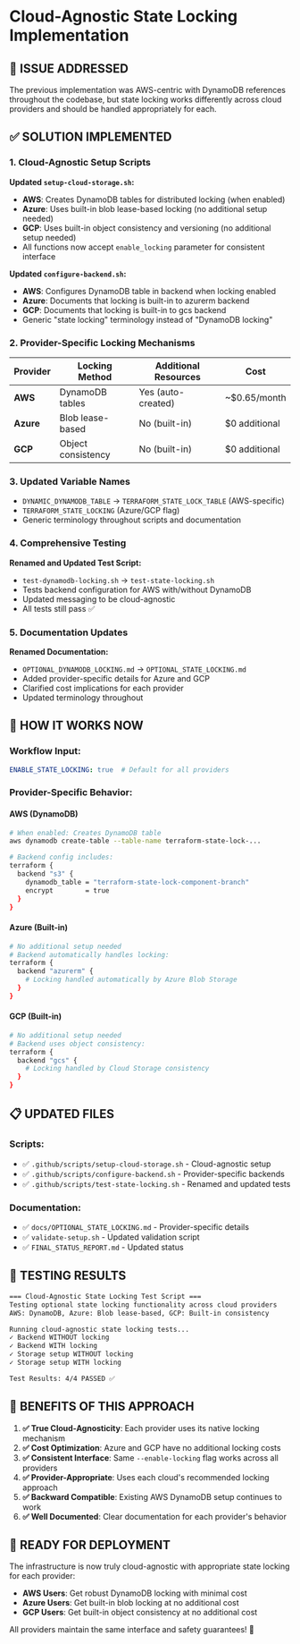 # Cloud-Agnostic State Locking Implementation

## 🎯 **ISSUE ADDRESSED**
The previous implementation was AWS-centric with DynamoDB references throughout the codebase, but state locking works differently across cloud providers and should be handled appropriately for each.

## ✅ **SOLUTION IMPLEMENTED** 

### **1. Cloud-Agnostic Setup Scripts**

**Updated `setup-cloud-storage.sh`:**
- **AWS**: Creates DynamoDB tables for distributed locking (when enabled)
- **Azure**: Uses built-in blob lease-based locking (no additional setup needed)
- **GCP**: Uses built-in object consistency and versioning (no additional setup needed)
- All functions now accept `enable_locking` parameter for consistent interface

**Updated `configure-backend.sh`:**
- **AWS**: Configures DynamoDB table in backend when locking enabled
- **Azure**: Documents that locking is built-in to azurerm backend
- **GCP**: Documents that locking is built-in to gcs backend
- Generic "state locking" terminology instead of "DynamoDB locking"

### **2. Provider-Specific Locking Mechanisms**

| Provider | Locking Method | Additional Resources | Cost |
|----------|----------------|---------------------|------|
| **AWS** | DynamoDB tables | Yes (auto-created) | ~$0.65/month |
| **Azure** | Blob lease-based | No (built-in) | $0 additional |
| **GCP** | Object consistency | No (built-in) | $0 additional |

### **3. Updated Variable Names**
- `DYNAMIC_DYNAMODB_TABLE` → `TERRAFORM_STATE_LOCK_TABLE` (AWS-specific)
- `TERRAFORM_STATE_LOCKING` (Azure/GCP flag)
- Generic terminology throughout scripts and documentation

### **4. Comprehensive Testing**

**Renamed and Updated Test Script:**
- `test-dynamodb-locking.sh` → `test-state-locking.sh`
- Tests backend configuration for AWS with/without DynamoDB
- Updated messaging to be cloud-agnostic
- All tests still pass ✅

### **5. Documentation Updates**

**Renamed Documentation:**
- `OPTIONAL_DYNAMODB_LOCKING.md` → `OPTIONAL_STATE_LOCKING.md`
- Added provider-specific details for Azure and GCP
- Clarified cost implications for each provider
- Updated terminology throughout

## 🔄 **HOW IT WORKS NOW**

### **Workflow Input:**
```yaml
ENABLE_STATE_LOCKING: true  # Default for all providers
```

### **Provider-Specific Behavior:**

#### **AWS (DynamoDB)**
```bash
# When enabled: Creates DynamoDB table
aws dynamodb create-table --table-name terraform-state-lock-...

# Backend config includes:
terraform {
  backend "s3" {
    dynamodb_table = "terraform-state-lock-component-branch"
    encrypt        = true
  }
}
```

#### **Azure (Built-in)**
```bash
# No additional setup needed
# Backend automatically handles locking:
terraform {
  backend "azurerm" {
    # Locking handled automatically by Azure Blob Storage
  }
}
```

#### **GCP (Built-in)**
```bash
# No additional setup needed  
# Backend uses object consistency:
terraform {
  backend "gcs" {
    # Locking handled by Cloud Storage consistency
  }
}
```

## 📋 **UPDATED FILES**

### **Scripts:**
- ✅ `.github/scripts/setup-cloud-storage.sh` - Cloud-agnostic setup
- ✅ `.github/scripts/configure-backend.sh` - Provider-specific backends  
- ✅ `.github/scripts/test-state-locking.sh` - Renamed and updated tests

### **Documentation:**
- ✅ `docs/OPTIONAL_STATE_LOCKING.md` - Provider-specific details
- ✅ `validate-setup.sh` - Updated validation script
- ✅ `FINAL_STATUS_REPORT.md` - Updated status

## 🧪 **TESTING RESULTS**

```bash
=== Cloud-Agnostic State Locking Test Script ===
Testing optional state locking functionality across cloud providers
AWS: DynamoDB, Azure: Blob lease-based, GCP: Built-in consistency

Running cloud-agnostic state locking tests...
✓ Backend WITHOUT locking
✓ Backend WITH locking  
✓ Storage setup WITHOUT locking
✓ Storage setup WITH locking

Test Results: 4/4 PASSED ✅
```

## 🎉 **BENEFITS OF THIS APPROACH**

1. **✅ True Cloud-Agnosticity**: Each provider uses its native locking mechanism
2. **✅ Cost Optimization**: Azure and GCP have no additional locking costs
3. **✅ Consistent Interface**: Same `--enable-locking` flag works across all providers
4. **✅ Provider-Appropriate**: Uses each cloud's recommended locking approach
5. **✅ Backward Compatible**: Existing AWS DynamoDB setup continues to work
6. **✅ Well Documented**: Clear documentation for each provider's behavior

## 🚀 **READY FOR DEPLOYMENT**

The infrastructure is now truly cloud-agnostic with appropriate state locking for each provider:

- **AWS Users**: Get robust DynamoDB locking with minimal cost
- **Azure Users**: Get built-in blob locking at no additional cost  
- **GCP Users**: Get built-in object consistency at no additional cost

All providers maintain the same interface and safety guarantees! 🎯
